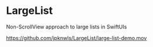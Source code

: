 # LargeList
Non-ScrollView approach to large lists in SwiftUIs


https://github.com/jpknwls/LargeList/large-list-demo.mov
